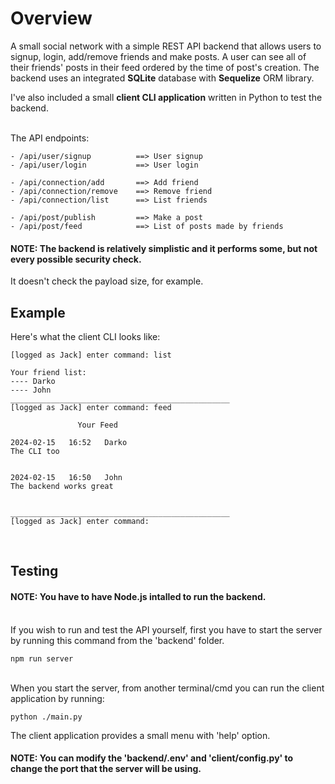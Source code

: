 # Overview


A small social network with a simple REST API backend that allows users to signup, login, add/remove friends and make posts. A user can see all of their friends' posts in their feed ordered by the time of post's creation. The backend uses an integrated **SQLite** database with **Sequelize** ORM library.
<br> 

I've also included a small **client CLI application** written in Python to test the backend.

<br>
The API endpoints:

```
- /api/user/signup          ==> User signup
- /api/user/login           ==> User login

- /api/connection/add       ==> Add friend 
- /api/connection/remove    ==> Remove friend
- /api/connection/list      ==> List friends

- /api/post/publish         ==> Make a post
- /api/post/feed            ==> List of posts made by friends
```


#### NOTE: The backend is relatively simplistic and it performs some, but not every possible security check.
It doesn't check the payload size, for example.

## Example

Here's what the client CLI looks like:
```
[logged as Jack] enter command: list

Your friend list:
---- Darko
---- John
_________________________________________________
[logged as Jack] enter command: feed

               Your Feed

2024-02-15   16:52   Darko
The CLI too


2024-02-15   16:50   John
The backend works great


_________________________________________________
[logged as Jack] enter command:
```
<br>

## Testing


#### NOTE: You have to have Node.js intalled to run the backend. 

<br>
If you wish to run and test the API yourself, first you have to start the server by running this command from the 'backend' folder.

<br>

```
npm run server
```

<br>
When you start the server, from another terminal/cmd you can run the client application by running:

<br>

```
python ./main.py
```

The client application provides a small menu with 'help' option.

#### NOTE: You can modify the 'backend/.env' and 'client/config.py' to change the port that the server will be using.
